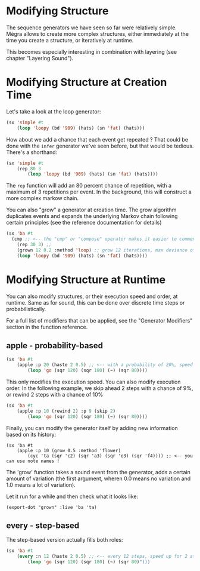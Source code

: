 # Modifying Structure

The sequence generators we have seen so far were relatively simple. Mégra allows to create more complex structures, either immediately at the time you create a structure, or iteratively at runtime.

This becomes especially interesting in combination with layering (see chapter "Layering Sound").

# Modifying Structure at Creation Time

Let's take a look at the loop generator: 

```lisp
(sx 'simple #t
	(loop 'loopy (bd '909) (hats) (sn 'fat) (hats)))
```

How about we add a chance that each event get repeated ? That could be done with the `infer` generator we've seen before, but that would be tedious. There's a shorthand:

```lisp
(sx 'simple #t
	(rep 80 3
		(loop 'loopy (bd '909) (hats) (sn 'fat) (hats))))
```

The `rep` function will add an 80 percent chance of repetition, with a maximum of 3 repetitions per event. In the background, this will construct a more complex markow chain.

You can also "grow" a generator at creation time. The grow algorithm duplicates events and expands the underlying Markov chain following certain principles (see the reference documentation for details)

```lisp
(sx 'ba #t
  (cmp ;; <-- the "cmp" or "compose" operator makes it easier to comment out parts
    (rep 30 3) ;;
    (grown 12 0.2 :method 'loop) ;; grow 12 iterations, max deviance of 0.2 
    (loop 'loopy (bd '909) (hats) (sn 'fat) (hats))))
```

# Modifying Structure at Runtime

You can also modify structures, or their execution speed and order, at runtime. Same as for sound, this can be done
over discrete time steps or probabilistically.

For a full list of modifiers that can be applied, see the "Generator Modifiers" section in the function reference.

## apple - probability-based

```lisp
(sx 'ba #t 
	(apple :p 20 (haste 2 0.5) ;; <-- with a probability of 20%, speed up for 2 steps, cut the duration in half
		(loop 'go (sqr 120) (sqr 180) (~) (sqr 80))))
```

This only modifies the execution speed. You can also modify execution order.
In the following example, we skip ahead 2 steps with a chance of 9%, or rewind 2 steps with a chance of 10%

```lisp
(sx 'ba #t 
	(apple :p 10 (rewind 2) :p 9 (skip 2) 
		(loop 'go (sqr 120) (sqr 180) (~) (sqr 80))))
```

Finally, you can modify the generator itself by adding new information based on its history:

```
(sx 'ba #t
	(apple :p 10 (grow 0.5 :method 'flower) 
		(cyc 'ta (sqr 'c2) (sqr 'a3) (sqr 'e3) (sqr 'f4)))) ;; <-- you can use note names !
```

The 'grow' function takes a sound event from the generator, adds a certain amount of variation (the first argument, wheren 0.0 means no variation and 1.0 means a lot of variation).

Let it run for a while and then check what it looks like:

```
(export-dot "grown" :live 'ba 'ta)
```

## every - step-based

The step-based version actually fills both roles:

```lisp
(sx 'ba #t 
	(every :n 12 (haste 2 0.5) ;; <-- every 12 steps, speed up for 2 steps, cut the duration in half
		(loop 'go (sqr 120) (sqr 180) (~) (sqr 80)")))
```
